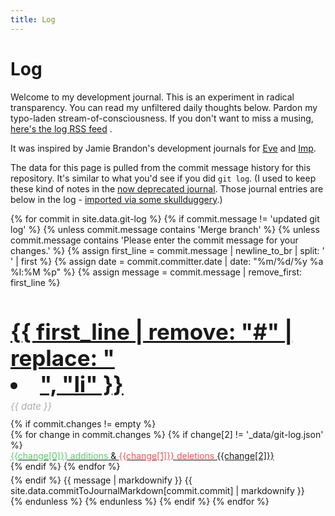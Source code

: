 ```yaml
---
title: Log
---
```


<meta charset="utf-8">
<meta name="viewport" content="width=device-width, initial-scale=1, shrink-to-fit=no">
<link rel="shortcut icon" type="image/x-icon" href="../favicon.ico">
  
<style>
  .header {
    font-size: 35px;
    font-weight: bold;
    margin-bottom: 5px;
  }
  .date {
    font-size: 15px;
    color: #aaa;
    margin-bottom: 10px;
    font-style: italic;
  }
  .commit > .files {
    margin-bottom: 5px;
  }
  .commit {
    overflow: scroll;
  }
  .hash {
    font-size: 15px;
  }
  .additions {
    color: rgb(81,207,102);
  }
  .deletions {
    color: rgb(250,82,82);
  }
</style>

<h1 id="title">Log</h1>

Welcome to my development journal. This is an experiment in radical transparency. You can read my unfiltered daily thoughts below. Pardon my typo-laden stream-of-consciousness. If you don't want to miss a musing, [here's the log RSS feed](./log.rss) .

It was inspired by Jamie Brandon's development journals for [Eve](http://incidentalcomplexity.com/2014/10/16/retrospective/) and [Imp](https://github.com/jamii/imp). 

The data for this page is pulled from the commit message history for this repository. It's similar to what you'd see if you did `git log`. (I used to keep these kind of notes in the [now deprecated journal](./journal). Those journal entries are below in the log - [imported via some skullduggery](https://beta.observablehq.com/@stevekrouse/parse-and-join-journal-to-commits).)

<div id="commits-container">
{% for commit in site.data.git-log %} 
  {% if commit.message != 'updated git log' %}
    {% unless commit.message contains 'Merge branch' %}
      {% unless commit.message contains 'Please enter the commit message for your changes.' %}
        {% assign first_line = commit.message | newline_to_br | split: '<br />' | first %} 
        {% assign date = commit.committer.date | date: "%m/%d/%y %a %l:%M %p" %}
        {% assign message = commit.message | remove_first: first_line %}
        <div class="commit">
          <a class="hash" href="https://github.com/stevekrouse/futureofcoding.org/commit/{{ commit.commit }}"><h2 class="header">
            {{ first_line | remove: "#" | replace: "<li>", "li" }}
          </h2></a>
          <div class="date">{{ date }}</div>
          {% if commit.changes != empty %}
            <div class="files">
              {% for change in commit.changes %}
                {% if change[2] != '_data/git-log.json' %}
                 <div class="file">
                    <a target="_blank" class="changes" href="https://github.com/stevekrouse/futureofcoding.org/blob/{{commit.commit}}/{{change[2]}}">
                      <span class="additions">{{change[0]}} additions</span> &
                      <span class="deletions">{{change[1]}} deletions</span>
                    </a>
                    <a target="_blank" href="/{{change[2] | remove: ".md"}}">
                      {{change[2]}}
                    </a>
                  </div>
                {% endif %}  
              {% endfor %}
            </div>
          {% endif %}
          {{ message | markdownify }}
          {{ site.data.commitToJournalMarkdown[commit.commit] | markdownify }}
        </div>
      {% endunless %} 
    {% endunless %} 
  {% endif %}
{% endfor %}
</div>

<script>
  (function(i,s,o,g,r,a,m){i['GoogleAnalyticsObject']=r;i[r]=i[r]||function(){
  (i[r].q=i[r].q||[]).push(arguments)},i[r].l=1*new Date();a=s.createElement(o),
  m=s.getElementsByTagName(o)[0];a.async=1;a.src=g;m.parentNode.insertBefore(a,m)
  })(window,document,'script','https://www.google-analytics.com/analytics.js','ga');
  ga('create', 'UA-103157758-1', 'auto');
  ga('send', 'pageview');
</script>


